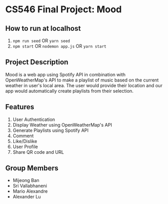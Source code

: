 # CS546 Final Project: Mood

## How to run at localhost

1. `npm run seed` OR `yarn seed`
2. `npm start` OR `nodemon app.js` OR `yarn start`

## Project Description

Mood is a web app using Spotify API in combination with OpenWeatherMap's API to make a playlist of music based on the current weather in user's local area. The user would provide their location and our app would automatically create playlists from their selection.

## Features

1. User Authentication
2. Display Weather using OpenWeatherMap's API
3. Generate Playlists using Spotify API
4. Comment
5. Like/Dislike
6. User Profile
7. Share QR code and URL

## Group Members

- Mijeong Ban
- Sri Vallabhaneni
- Mario Alexandre
- Alexander Lu
